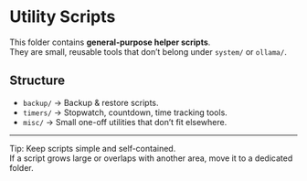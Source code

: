 # Utility Scripts

This folder contains **general-purpose helper scripts**.  
They are small, reusable tools that don’t belong under `system/` or `ollama/`.

## Structure

- `backup/` → Backup & restore scripts.  
- `timers/` → Stopwatch, countdown, time tracking tools.  
- `misc/` → Small one-off utilities that don’t fit elsewhere.  

---

Tip: Keep scripts simple and self-contained.  
If a script grows large or overlaps with another area, move it to a dedicated folder.
